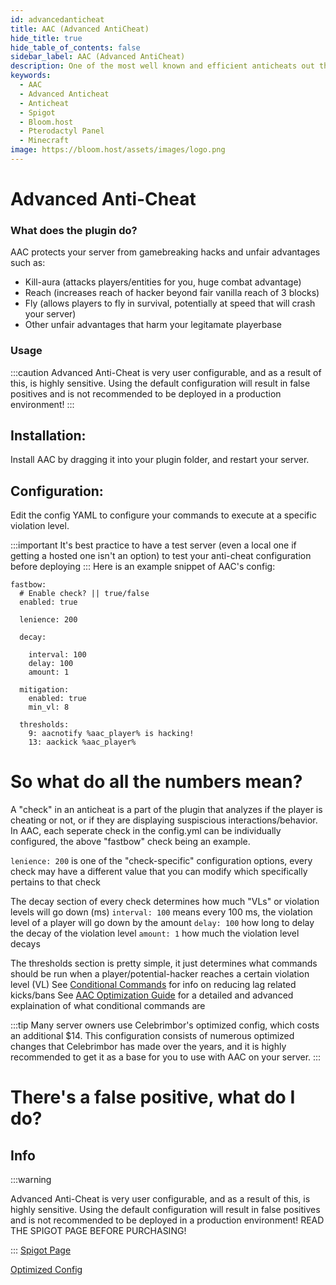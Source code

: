 ```yaml
---
id: advancedanticheat
title: AAC (Advanced AntiCheat)
hide_title: true
hide_table_of_contents: false
sidebar_label: AAC (Advanced AntiCheat)
description: One of the most well known and efficient anticheats out there, blocking numerous gamebreaking exploits and unfair advantages
keywords:
  - AAC
  - Advanced Anticheat
  - Anticheat
  - Spigot
  - Bloom.host
  - Pterodactyl Panel
  - Minecraft
image: https://bloom.host/assets/images/logo.png
---
```

# Advanced Anti-Cheat

### What does the plugin do?

AAC protects your server from gamebreaking hacks and unfair advantages such as:
- Kill-aura (attacks players/entities for you, huge combat advantage)
- Reach (increases reach of hacker beyond fair vanilla reach of 3 blocks)
- Fly (allows players to fly in survival, potentially at speed that will crash your server)
- Other unfair advantages that harm your legitamate playerbase

### Usage
:::caution
Advanced Anti-Cheat is very user configurable, and as a result of this, is highly sensitive. Using the default configuration will result in false positives and is not recommended to be deployed in a production environment!
:::

## Installation:

Install AAC by dragging it into your plugin folder, and restart your server.

## Configuration:

Edit the config YAML to configure your commands to execute at a specific violation level.

:::important
It's best practice to have a test server (even a local one if getting a hosted one isn't an option) to test your anti-cheat configuration before deploying 
:::
Here is an example snippet of AAC's config:
```
fastbow:
  # Enable check? || true/false
  enabled: true
 
  lenience: 200
 
  decay:

    interval: 100
    delay: 100
    amount: 1
 
  mitigation:
    enabled: true
    min_vl: 8
 
  thresholds:
    9: aacnotify %aac_player% is hacking!
    13: aackick %aac_player%
```

# So what do all the numbers mean?
A "check" in an anticheat is a part of the plugin that analyzes if the player is cheating or not, or if they are displaying suspiscious interactions/behavior. In AAC, each seperate check in the config.yml can be individually configured, the above "fastbow" check being an example.

`lenience: 200` is one of the "check-specific" configuration options, every check may have a different value that you can modify which specifically pertains to that check

The decay section of every check determines how much "VLs" or violation levels will go down (ms)
`interval: 100` means every 100 ms, the violation level of a player will go down by the amount
`delay: 100` how long to delay the decay of the violation level
`amount: 1` how much the violation level decays

The thresholds section is pretty simple, it just determines what commands should be run when a player/potential-hacker reaches a certain violation level (VL)
See [Conditional Commands](https://docs.bloom.host/plugins/conditionalcommands) for info on reducing lag related kicks/bans
See [AAC Optimization Guide](https://www.spigotmc.org/threads/%E2%9A%A1-aac-o%E1%B4%98%E1%B4%9B%C9%AA%E1%B4%8D%C9%AA%E1%B4%A2%E1%B4%80%E1%B4%9B%C9%AA%E1%B4%8F%C9%B4-g%E1%B4%9C%C9%AA%E1%B4%85%E1%B4%87-anticheat-%E2%9A%A1.109418/) for a detailed and advanced explaination of what conditional commands are

:::tip
Many server owners use Celebrimbor's optimized config, which costs an additional $14. This configuration consists of numerous optimized changes that Celebrimbor has made over the years, and it is highly recommended to get it as a base for you to use with AAC on your server. 
:::

# There's a false positive, what do I do?

## Info
:::warning

Advanced Anti-Cheat is very user configurable, and as a result of this, is highly sensitive. Using the default configuration will result in false positives and is not recommended to be deployed in a production environment! READ THE SPIGOT PAGE BEFORE PURCHASING!

:::
[Spigot Page](https://www.spigotmc.org/resources/aac-advanced-anti-cheat-hack-kill-aura-blocker.6442/)  

[Optimized Config](https://www.spigotmc.org/threads/%E2%9A%94-optimized-aac-setups-%E2%9A%94-500-customer-promo-%E2%9A%94.126333/)
